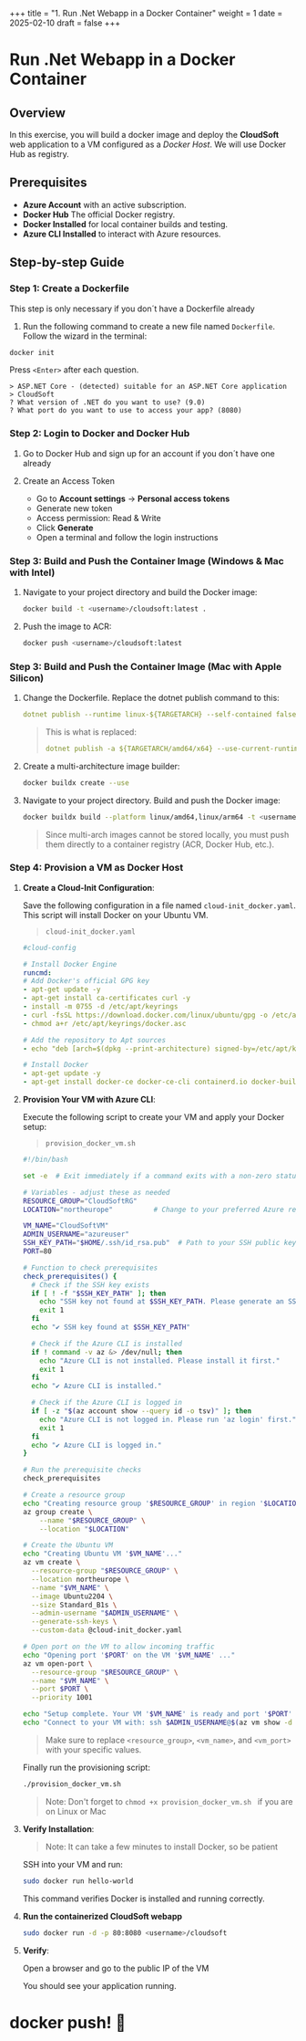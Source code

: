 +++
title = "1. Run .Net Webapp in a Docker Container"
weight = 1
date = 2025-02-10
draft = false
+++

# Run .Net Webapp in a Docker Container

## Overview

In this exercise, you will build a docker image and deploy the **CloudSoft** web application to a VM configured as a _Docker Host_. We will use Docker Hub as registry.

## Prerequisites

- **Azure Account** with an active subscription.
- **Docker Hub** The official Docker registry.
- **Docker Installed** for local container builds and testing.
- **Azure CLI Installed** to interact with Azure resources.

## Step-by-step Guide

### Step 1: Create a Dockerfile

This step is only necessary if you don´t have a Dockerfile already

1. Run the following command to create a new file named `Dockerfile`. Follow the wizard in the terminal:

```bash
docker init
```

Press `<Enter>` after each question.

```
> ASP.NET Core - (detected) suitable for an ASP.NET Core application
> CloudSoft
? What version of .NET do you want to use? (9.0)
? What port do you want to use to access your app? (8080)
```

### Step 2: Login to Docker and Docker Hub

1. Go to Docker Hub and sign up for an account if you don´t have one already
2. Create an Access Token
	
	- Go to **Account settings** -> **Personal access tokens**
	- Generate new token
	- Access permission: Read & Write
	- Click **Generate**
	- Open a terminal and follow the login instructions

### Step 3: Build and Push the Container Image (Windows & Mac with Intel)

1. Navigate to your project directory and build the Docker image:

   ```bash
   docker build -t <username>/cloudsoft:latest .
   ```
   
2. Push the image to ACR:

   ```sh
   docker push <username>/cloudsoft:latest
   ```

### Step 3: Build and Push the Container Image (Mac with Apple Silicon)

1. Change the Dockerfile. Replace the dotnet publish command to this:

	```yaml
	dotnet publish --runtime linux-${TARGETARCH} --self-contained false -o /app
	```

	> This is what is replaced:
	> 
	> ```yaml
	> dotnet publish -a ${TARGETARCH/amd64/x64} --use-current-runtime --self-contained false -o /app
	> ```

2. Create a multi-architecture image builder:

	```bash
	docker buildx create --use
	```

3. Navigate to your project directory. Build and push the Docker image:

   ```bash
   docker buildx build --platform linux/amd64,linux/arm64 -t <username>/cloudsoft:latest --push .
   ```
	> Since multi-arch images cannot be stored locally, you must push them directly to a container registry (ACR, Docker Hub, etc.).


### Step 4: Provision a VM as Docker Host

1. **Create a Cloud-Init Configuration**:

    Save the following configuration in a file named `cloud-init_docker.yaml`. This script will install Docker on your Ubuntu VM.

	> `cloud-init_docker.yaml`

	```yaml
	#cloud-config

	# Install Docker Engine
	runcmd:
	# Add Docker's official GPG key
	- apt-get update -y
	- apt-get install ca-certificates curl -y
	- install -m 0755 -d /etc/apt/keyrings
	- curl -fsSL https://download.docker.com/linux/ubuntu/gpg -o /etc/apt/keyrings/docker.asc
	- chmod a+r /etc/apt/keyrings/docker.asc

	# Add the repository to Apt sources
	- echo "deb [arch=$(dpkg --print-architecture) signed-by=/etc/apt/keyrings/docker.asc] https://download.docker.com/linux/ubuntu $(. /etc/os-release && echo "$VERSION_CODENAME") stable" | tee /etc/apt/sources.list.d/docker.list > /dev/null

	# Install Docker
	- apt-get update -y
	- apt-get install docker-ce docker-ce-cli containerd.io docker-buildx-plugin docker-compose-plugin -y
	```

2. **Provision Your VM with Azure CLI**:

    Execute the following script to create your VM and apply your Docker setup:

	> `provision_docker_vm.sh`

	```bash
	#!/bin/bash
	
	set -e  # Exit immediately if a command exits with a non-zero status.
	
	# Variables - adjust these as needed
	RESOURCE_GROUP="CloudSoftRG"
	LOCATION="northeurope"          # Change to your preferred Azure region
	
	VM_NAME="CloudSoftVM"
	ADMIN_USERNAME="azureuser"
	SSH_KEY_PATH="$HOME/.ssh/id_rsa.pub"  # Path to your SSH public key
	PORT=80
	
	# Function to check prerequisites
	check_prerequisites() {
	  # Check if the SSH key exists
	  if [ ! -f "$SSH_KEY_PATH" ]; then
	    echo "SSH key not found at $SSH_KEY_PATH. Please generate an SSH key (e.g., with 'ssh-keygen')."
	    exit 1
	  fi
	  echo "✔ SSH key found at $SSH_KEY_PATH"
	
	  # Check if the Azure CLI is installed
	  if ! command -v az &> /dev/null; then
	    echo "Azure CLI is not installed. Please install it first."
	    exit 1
	  fi
	  echo "✔ Azure CLI is installed."
	
	  # Check if the Azure CLI is logged in
	  if [ -z "$(az account show --query id -o tsv)" ]; then
	    echo "Azure CLI is not logged in. Please run 'az login' first."
	    exit 1
	  fi
	  echo "✔ Azure CLI is logged in."
	}
	
	# Run the prerequisite checks
	check_prerequisites
	
	# Create a resource group
	echo "Creating resource group '$RESOURCE_GROUP' in region '$LOCATION'..."
	az group create \
	    --name "$RESOURCE_GROUP" \
	    --location "$LOCATION"
	
	# Create the Ubuntu VM
	echo "Creating Ubuntu VM '$VM_NAME'..."
	az vm create \
	  --resource-group "$RESOURCE_GROUP" \
	  --location northeurope \
	  --name "$VM_NAME" \
	  --image Ubuntu2204 \
	  --size Standard_B1s \
	  --admin-username "$ADMIN_USERNAME" \
	  --generate-ssh-keys \
	  --custom-data @cloud-init_docker.yaml
	
	# Open port on the VM to allow incoming traffic
	echo "Opening port '$PORT' on the VM '$VM_NAME' ..."
	az vm open-port \
	  --resource-group "$RESOURCE_GROUP" \
	  --name "$VM_NAME" \
	  --port $PORT \
	  --priority 1001
	
	echo "Setup complete. Your VM '$VM_NAME' is ready and port '$PORT' is open."
	echo "Connect to your VM with: ssh $ADMIN_USERNAME@$(az vm show -d -g $RESOURCE_GROUP -n $VM_NAME --query publicIps -o tsv)"
	
	```

    > Make sure to replace `<resource_group>`, `<vm_name>`, and `<vm_port>` with your specific values.

	Finally run the provisioning script:

	```bash
	./provision_docker_vm.sh
	```

	> Note: Don't forget to `chmod +x provision_docker_vm.sh ` if you are on Linux or Mac


3. **Verify Installation**:

	> Note: It can take a few minutes to install Docker, so be patient

    SSH into your VM and run:

    ```bash
    sudo docker run hello-world
    ```

    This command verifies Docker is installed and running correctly.
    
4. **Run the containerized CloudSoft webapp**
	
	```bash
	sudo docker run -d -p 80:8080 <username>/cloudsoft
	```
	
3. **Verify**:

    Open a browser and go to the public IP of the VM
    
    You should see your application running.

# docker push! 🚀

